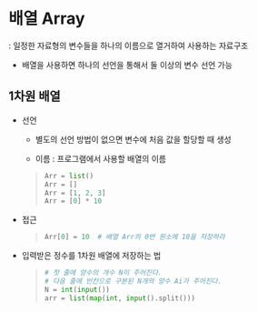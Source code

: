 # 배열 Array

: 일정한 자료형의 변수들을 하나의 이름으로 열거하여 사용하는 자료구조

- 배열을 사용하면 하나의 선언을 통해서 둘 이상의 변수 선언 가능

## 1차원 배열

- 선언
  
  - 별도의 선언 방법이 없으면 변수에 처음 값을 할당할 때 생성
  
  - 이름 : 프로그램에서 사용할 배열의 이름
  
  > ```python
  > Arr = list()
  > Arr = []
  > Arr = [1, 2, 3]
  > Arr = [0] * 10
  > ```

- 접근
  
  > ```python
  > Arr[0] = 10  # 배열 Arr의 0번 원소에 10을 저장하라
  > ```

- 입력받은 정수를 1차원 배열에 저장하는 법
  
  > ```python
  > # 첫 줄에 양수의 개수 N이 주어진다.
  > # 다음 줄에 빈칸으로 구분된 N개의 양수 Ai가 주어진다.
  > N = int(input())
  > arr = list(map(int, input().split()))
  > ```
